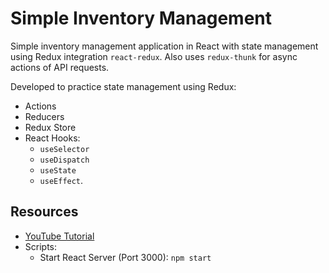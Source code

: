 # Simple Inventory Management

Simple inventory management application in React with state management using Redux integration `react-redux`. Also uses `redux-thunk` for async actions of API requests.

Developed to practice state management using Redux:

- Actions
- Reducers
- Redux Store
- React Hooks:
  - `useSelector`
  - `useDispatch`
  - `useState`
  - `useEffect`.

## Resources

- [YouTube Tutorial](https://www.youtube.com/playlist?list=PLC3y8-rFHvwheJHvseC3I0HuYI2f46oAK)
- Scripts:
  - Start React Server (Port 3000): `npm start`